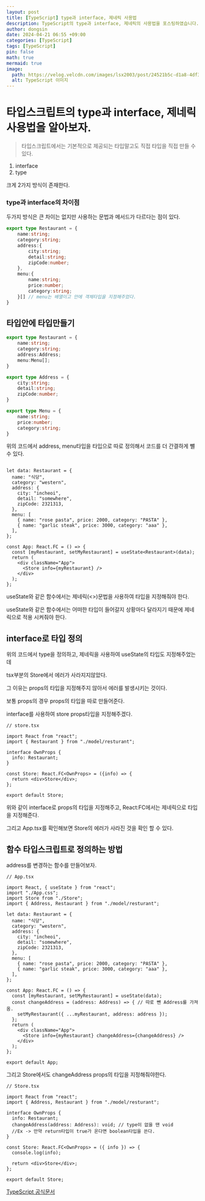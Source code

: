 ```yaml
---
layout: post
title: [TypeScript] type과 interface, 제네릭 사용법
description: TypeScript의 type과 interface, 제네릭의 사용법을 포스팅하였습니다.
author: dongsin
date: 2024-04-21 06:55 +09:00
categories: [TypeScript]
tags: [TypeScript]
pin: false
math: true
mermaid: true
image:
  path: https://velog.velcdn.com/images/lsx2003/post/24521b5c-d1a8-4df3-9fed-43b26788a005/image.png
  alt: TypeScript 이미지
---
```



# 타입스크립트의 type과 interface, 제네릭 사용법을 알아보자.
>타입스크립트에서는 기본적으로 제공되는 타입말고도 직접 타입을 직접 만들 수 있다.

 1. interface
2. type

크게 2가지 방식이 존재한다.

### type과 interface의 차이점
두가지 방식은 큰 차이는 없지만 사용하는 문법과 메서드가 다르다는 점이 있다.

```ts
export type Restaurant = {
    name:string;
    category:string;
    address:{
        city:string;
        detail:string;
        zipCode:number;
    },
    menu:{
        name:string;
        price:number;
        category:string;
    }[] // menu는 배열이고 안에 객체타입을 지정해주었다.
}
```

## 타입안에 타입만들기
```ts
export type Restaurant = {
    name:string;
    category:string;
    address:Address;
    menu:Menu[];
}

export type Address = {
    city:string;
    detail:string;
    zipCode:number;
}

export type Menu = {
    name:string;
    price:number;
    category:string;
}

```

위의 코드에서 address, menu타입을 타입으로 따로 정의해서 코드를 더 간결하게 뺄 수 있다.


```tsx

let data: Restaurant = {
  name: "식당",
  category: "western",
  address: {
    city: "incheoi",
    detail: "somewhere",
    zipCode: 2321313,
  },
  menu: [
    { name: "rose pasta", price: 2000, category: "PASTA" },
    { name: "garlic steak", price: 3000, category: "aaa" },
  ],
};

const App: React.FC = () => {
  const [myRestaurant, setMyRestaurant] = useState<Restaurant>(data);
  return (
    <div className="App">
      <Store info={myRestaurant} />
    </div>
  );
};
```
useState와 같은 함수에서는 제네릭(<>)문법을 사용하여 타입을 지정해줘야 한다.

useState와 같은 함수에서는 어떠한 타입이 들어갈지 상황마다 달라지기 때문에 제네릭으로 적용 시켜줘야 한다.


## interface로 타입 정의
위의 코드에서 type을 정의하고, 제네릭을 사용하여 useState의 타입도 지정해주었는데

tsx부분의 Store에서 에러가 사라지지않았다.

그 이유는 props의 타입을 지정해주지 않아서 에러를 발생시키는 것이다.

보통 props의 경우 props의 타입을 따로 만들어준다.

interface를 사용하여 store props타입을 지정해주겠다.

```tsx
// store.tsx

import React from "react";
import { Restaurant } from "./model/resturant";

interface OwnProps {
  info: Restaurant;
}

const Store: React.FC<OwnProps> = ({info) => {
  return <div>Store</div>;
};

export default Store;

```

위와 같이 interface로 props의 타입을 지정해주고, React:FC에서는 제네릭으로 타입을 지정해준다.

그리고 App.tsx를 확인해보면 Store의 에러가 사라진 것을 확인 할 수 있다.

## 함수 타입스크립트로 정의하는 방법
address를 변경하는 함수를 만들어보자.

```tsx
// App.tsx

import React, { useState } from "react";
import "./App.css";
import Store from "./Store";
import { Address, Restaurant } from "./model/resturant";

let data: Restaurant = {
  name: "식당",
  category: "western",
  address: {
    city: "incheoi",
    detail: "somewhere",
    zipCode: 2321313,
  },
  menu: [
    { name: "rose pasta", price: 2000, category: "PASTA" },
    { name: "garlic steak", price: 3000, category: "aaa" },
  ],
};

const App: React.FC = () => {
  const [myRestaurant, setMyRestaurant] = useState(data);
  const changeAddress = (address: Address) => { // 따로 뺀 Address를 가져옴.
    setMyRestaurant({ ...myRestaurant, address: address });
  };
  return (
    <div className="App">
      <Store info={myRestaurant} changeAddress={changeAddress} />
    </div>
  );
};

export default App;

```

그리고 Store에서도 changeAddress props의 타입을 지정해줘야한다.

```tsx
// Store.tsx

import React from "react";
import { Address, Restaurant } from "./model/resturant";

interface OwnProps {
  info: Restaurant;
  changeAddress(address: Address): void; // type이 없을 땐 void
  //Ex -> 만약 return타입이 true가 온다면 boolean타입을 쓴다.
}

const Store: React.FC<OwnProps> = ({ info }) => {
  console.log(info);

  return <div>Store</div>;
};

export default Store;

```



[TypeScript 공식문서](https://yamoo9.gitbook.io/typescript)